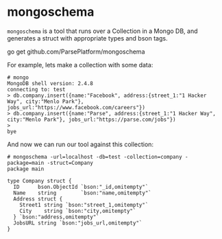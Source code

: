 mongoschema
===========

`mongoschema` is a tool that runs over a Collection in a Mongo DB, and
generates a struct with appropriate types and bson tags.

  go get github.com/ParsePlatform/mongoschema

For example, lets make a collection with some data:

    # mongo
    MongoDB shell version: 2.4.8
    connecting to: test
    > db.company.insert({name:"Facebook", address:{street_1:"1 Hacker Way", city:"Menlo Park"}, jobs_url:"https://www.facebook.com/careers"})
    > db.company.insert({name:"Parse", address:{street_1:"1 Hacker Way", city:"Menlo Park"}, jobs_url:"https://parse.com/jobs"})
    > 
    bye

And now we can run our tool against this collection:

    # mongoschema -url=localhost -db=test -collection=company -package=main -struct=Company
    package main

    type Company struct {
      ID      bson.ObjectId `bson:"_id,omitempty"`
      Name    string        `bson:"name,omitempty"`
      Address struct {
        Street1 string `bson:"street_1,omitempty"`
        City    string `bson:"city,omitempty"`
      } `bson:"address,omitempty"`
      JobsURL string `bson:"jobs_url,omitempty"`
    }
